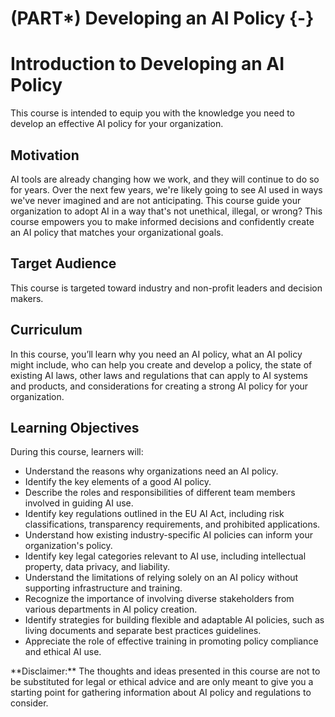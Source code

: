 
# (PART\*) Developing an AI Policy {-}



# Introduction to Developing an AI Policy

This course is intended to equip you with the knowledge you need to develop an effective AI policy for your organization.

## Motivation

AI tools are already changing how we work, and they will continue to do so for years. Over the next few years, we're likely going to see AI used in ways we've never imagined and are not anticipating. This course guide your organization to adopt AI in a way that's not unethical, illegal, or wrong? This course empowers you to make informed decisions and confidently create an AI policy that matches your organizational goals.

## Target Audience  

This course is targeted toward industry and non-profit leaders and decision makers.

## Curriculum  

In this course, you’ll learn why you need an AI policy, what an AI policy might include, who can help you create and develop a policy, the state of existing AI laws, other laws and regulations that can apply to AI systems and products, and considerations for creating a strong AI policy for your organization.

## Learning Objectives

During this course, learners will:

- Understand the reasons why organizations need an AI policy.
- Identify the key elements of a good AI policy.
- Describe the roles and responsibilities of different team members involved in guiding AI use.
- Identify key regulations outlined in the EU AI Act, including risk classifications, transparency requirements, and prohibited applications.
- Understand how existing industry-specific AI policies can inform your organization's policy.
- Identify key legal categories relevant to AI use, including intellectual property, data privacy, and liability.
- Understand the limitations of relying solely on an AI policy without supporting infrastructure and training.
- Recognize the importance of involving diverse stakeholders from various departments in AI policy creation.
- Identify strategies for building flexible and adaptable AI policies, such as living documents and separate best practices guidelines.
- Appreciate the role of effective training in promoting policy compliance and ethical AI use.

<div class = disclaimer>
**Disclaimer:** The thoughts and ideas presented in this course are not to be substituted for legal or ethical advice and are only meant to give you a starting point for gathering information about AI policy and regulations to consider.
</div>
